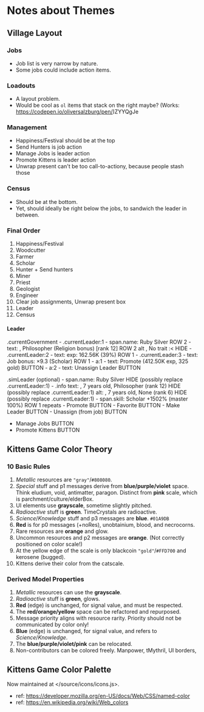 # Notes about Themes

## Village Layout

### Jobs

- Job list is very narrow by nature.
- Some jobs could include action items.

### Loadouts

- A layout problem.
- Would be cool as `ol` items that stack on the right maybe? (Works: https://codepen.io/oliversalzburg/pen/)ZYYQgJe

### Management

- Happiness/Festival should be at the top
- Send Hunters is job action
- Manage Jobs is leader action
- Promote Kittens is leader action
- Unwrap present can't be too call-to-actiony, because people stash those

### Census

- Should be at the bottom.
- Yet, should ideally be right below the jobs, to sandwich the leader in between.

### Final Order

1.  Happiness/Festival
2.  Woodcutter
3.  Farmer
4.  Scholar
5.  Hunter + Send hunters
6.  Miner
7.  Priest
8.  Geologist
9.  Engineer
10. Clear job assignments, Unwrap present box
11. Leader
12. Census

#### Leader

.currentGovernment
    - .currentLeader:1
        - span.name: Ruby Silver                            ROW 2
        - text: , Philosopher (Religion bonus) [rank 12]    ROW 2
            alt , No trait :<                               HIDE
    - .currentLeader:2
        - text: exp: 162.56K (39%)                          ROW 1
    - .currentLeader:3
        - text: Job bonus: ×9.3 (Scholar)                   ROW 1
    - a:1
        - text: Promote (412.50K exp, 325 gold)             BUTTON
    - a:2
        - text: Unassign Leader                             BUTTON

.simLeader (optional)
    - span.name: Ruby Silver                                HIDE (possibly replace .currentLeader:1)
    - .info text: , 7 years old, Philosopher (rank 12)      HIDE (possibly replace .currentLeader:1)
            alt:  , 7 years old, None (rank 6)              HIDE (possibly replace .currentLeader:1)
    - span.skill: Scholar +1502% (master 100%)              ROW 1
        repeats
    - Promote                                               BUTTON
    - Favorite                                              BUTTON
    - Make Leader                                           BUTTON
    - Unassign (from job)                                   BUTTON

- Manage Jobs                                               BUTTON
- Promote Kittens                                           BUTTON



## Kittens Game Color Theory

### 10 Basic Rules

1. _Metallic_ resources are `"gray"`/`#808080`.
1. _Special_ stuff and p1 messages derive from **blue/purple/violet** space. Think eludium, void, antimatter, paragon.
   Distinct from **pink** scale, which is parchment/culture/elderBox.
1. UI elements use **grayscale**, sometime slightly pitched.
1. _Radioactive_ stuff is **green**. TimeCrystals are radioactive.
1. _Science_/_Knowledge_ stuff and p3 messages are **blue**. `#01A9DB`
1. **Red** is for p0 messages (+noRes), unobtainium, blood, and necrocorns.
1. Rare resources are **orange** and glow.
1. Uncommon resources and p2 messages are **orange**. (Not correctly positioned on color scale!)
1. At the yellow edge of the scale is only blackcoin `"gold"`/`#FFD700` and kerosene (bugged).
1. Kittens derive their color from the catscale.

### Derived Model Properties

1. _Metallic_ resources can use the **grayscale**.
1. _Radioactive_ stuff is **green**, glows.
1. **Red** (edge) is unchanged, for signal value, and must be respected.
1. The **red/orange/yellow** space can be refactored and repurposed.
1. Message priority aligns with resource rarity. Priority should not be communicated by color only!
1. **Blue** (edge) is unchanged, for signal value, and refers to _Science_/_Knowledge_.
1. The **blue/purple/violet/pink** can be relocated.
1. Non-contributors can be colored freely. Manpower, tMythril, UI borders, 

## Kittens Game Color Palette

Now maintained at </source/icons/icons.js>.

- ref: <https://developer.mozilla.org/en-US/docs/Web/CSS/named-color>
- ref: <https://en.wikipedia.org/wiki/Web_colors>

